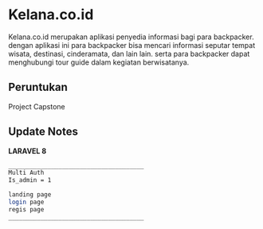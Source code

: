 # Kelana.co.id

Kelana.co.id merupakan aplikasi penyedia informasi bagi para backpacker. dengan aplikasi ini para backpacker bisa mencari informasi seputar tempat wisata, destinasi, cinderamata, dan lain lain. serta para backpacker dapat menghubungi tour guide dalam kegiatan berwisatanya.

## Peruntukan

Project Capstone

## Update Notes

<b> LARAVEL 8 </b>

```bash
______________________________________
Multi Auth 
Is_admin = 1 

landing page
login page
regis page
______________________________________


